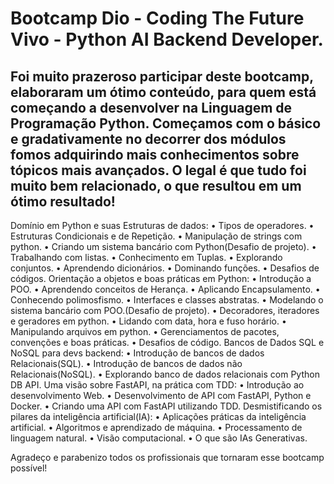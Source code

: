 # Bootcamp Dio - Coding The Future Vivo - Python AI Backend Developer.

## Foi muito prazeroso participar deste bootcamp, elaboraram um ótimo conteúdo, para quem está começando a desenvolver na Linguagem de Programação Python. Começamos com o básico e gradativamente no decorrer dos módulos fomos adquirindo mais conhecimentos sobre tópicos mais avançados. O legal é que tudo foi muito bem relacionado, o que resultou em um ótimo resultado!
 
 Domínio em Python e suas Estruturas de dados:
 • Tipos de operadores.
 • Estruturas Condicionais e de Repetição.
 • Manipulação de strings com python.
 • Criando um sistema bancário com Python(Desafio de projeto).
 • Trabalhando com listas.
 • Conhecimento em Tuplas.
 • Explorando conjuntos.
 • Aprendendo dicionários.
 • Dominando funções.
 • Desafios de códigos.
 Orientação a objetos e boas práticas em Python:
 • Introdução a POO.
 • Aprendendo conceitos de Herança.
 • Aplicando Encapsulamento.
 • Conhecendo polimosfismo.
 • Interfaces e classes abstratas.
 • Modelando o sistema bancário com POO.(Desafio de projeto).
 • Decoradores, iteradores e geradores em python.
 • Lidando com data, hora e fuso horário.
 • Manipulando arquivos em python.
 • Gerenciamentos de pacotes, convenções e boas práticas.
 • Desafios de código.
 Bancos de Dados SQL e NoSQL para devs backend:
 • Introdução de bancos de dados Relacionais(SQL).
 • Introdução de bancos de dados não Relacionais(NoSQL).
 • Explorando banco de dados relacionais com Python DB API.
 Uma visão sobre FastAPI, na prática com TDD: 
 • Introdução ao desenvolvimento Web.
 • Desenvolvimento de API com FastAPI, Python e Docker.
 • Criando uma API com FastAPI utilizando TDD.
 Desmistificando os pilares da inteligência artificial(IA):
 • Aplicações práticas da inteligência artificial.
 • Algoritmos e aprendizado de máquina.
 • Processamento de linguagem natural. 
 • Visão computacional.
 • O que são IAs Generativas.

 Agradeço e parabenizo todos os profissionais que tornaram esse bootcamp possível!
